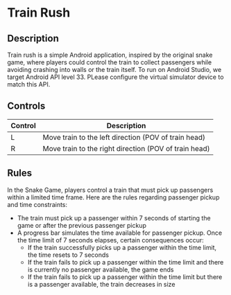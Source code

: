 # Train Rush

## Description

Train rush is a simple Android application, inspired by the original snake game, where players could control the train to collect passengers while avoiding crashing into walls or the train itself. To run on Android Studio, we target Android API level 33. PLease configure the virtual simulator device to match this API.

## Controls
|Control | Description |
|-----------------|-----------------|
| L      | Move train to the left direction (POV of train head) |
| R      | Move train to the right direction (POV of train head)|

## Rules

In the Snake Game, players control a train that must pick up passengers within a limited time frame. Here are the rules regarding passenger pickup and time constraints:
- The train must pick up a passenger within 7 seconds of starting the game or after the previous passenger pickup
- A progress bar simulates the time available for passenger pickup. Once the time limit of 7 seconds elapses, certain consequences occur:
  - If the train successfully picks up a passenger within the time limit, the time resets to 7 seconds
  - If the train fails to pick up a passenger within the time limit and there is currently no passenger available, the game ends
  - If the train fails to pick up a passenger within the time limit but there is a passenger available, the train decreases in size
 
